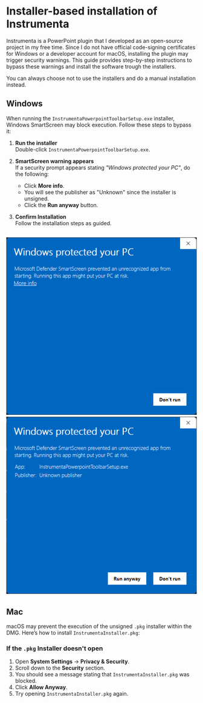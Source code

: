 # Installer-based installation of Instrumenta

Instrumenta is a PowerPoint plugin that I developed as an open-source project in my free time. Since I do not have official code-signing certificates for Windows or a developer account for macOS, installing the plugin may trigger security warnings. This guide provides step-by-step instructions to bypass these warnings and install the software trough the installers.

You can always choose not to use the installers and do a manual installation instead.

## Windows

When running the `InstrumentaPowerpointToolbarSetup.exe` installer, Windows SmartScreen may block execution. Follow these steps to bypass it:

1. **Run the installer**  
   Double-click `InstrumentaPowerpointToolbarSetup.exe`.

2. **SmartScreen warning appears**  
   If a security prompt appears stating *"Windows protected your PC"*, do the following:

   - Click **More info**.
   - You will see the publisher as "Unknown" since the installer is unsigned.
   - Click the **Run anyway** button.

3. **Confirm Installation**  
   Follow the installation steps as guided.

![Alt text](img/installation-smartscreen1.png?raw=true "Smartscreen dialog 1")
![Alt text](img/installation-smartscreen2.png?raw=true "Smartscreen dialog 2")
---

## Mac

macOS may prevent the execution of the unsigned `.pkg` installer within the DMG. Here’s how to install `InstrumentaInstaller.pkg`:

### If the `.pkg` Installer doesn't open
1. Open **System Settings** → **Privacy & Security**.
2. Scroll down to the **Security** section.
3. You should see a message stating that `InstrumentaInstaller.pkg` was blocked.
4. Click **Allow Anyway**.
5. Try opening `InstrumentaInstaller.pkg` again.

